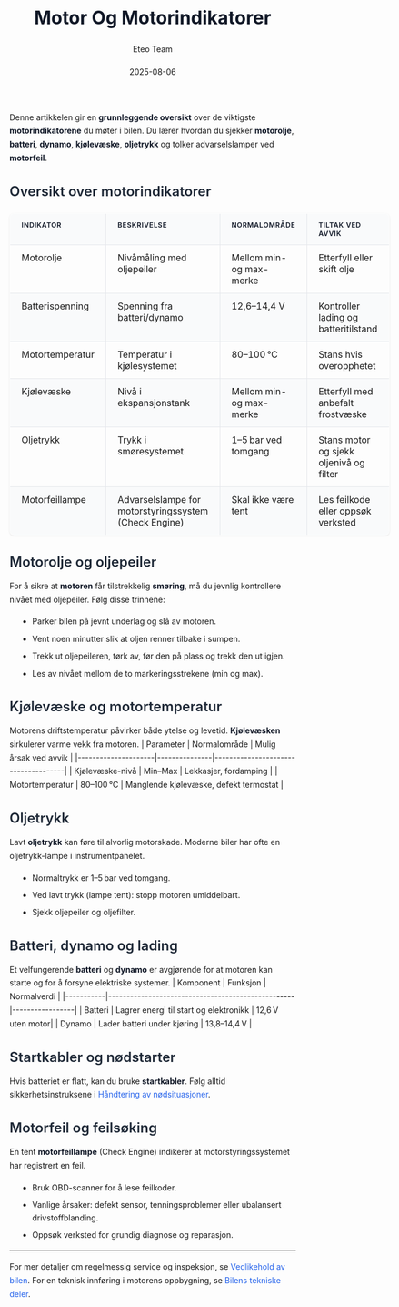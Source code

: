 ﻿---
title: "Motor Og Motorindikatorer"
date: 2025-08-06
draft: false
author: "Eteo Team"
description: "Guide to Motor Og Motorindikatorer for Norwegian driving theory exam."
categories: ["Driving Theory"]
tags: ["driving", "theory", "safety"]
featured_image: "/blog/motor-og-motorindikatorer/motor-og-motorindikatorer-image.svg"
---
<style>
/* Base text styling */
.article-content {
  font-family: 'Inter', -apple-system, BlinkMacSystemFont, 'Segoe UI', Roboto, Oxygen, Ubuntu, Cantarell, 'Open Sans', 'Helvetica Neue', sans-serif;
  line-height: 1.6;
  color: #1f2937;
  font-size: 16px;
}
/* Headers */
h1 {
  font-size: 2rem;
  font-weight: 700;
  margin: 2rem 0 1.5rem;
  color: #111827;
}
h2 {
  font-size: 1.5rem;
  font-weight: 600;
  margin: 2rem 0 1rem;
  color: #1f2937;
}
h3 {
  font-size: 1.25rem;
  font-weight: 600;
  margin: 1.5rem 0 0.75rem;
  color: #374151;
}
/* Paragraphs */
p {
  margin: 1rem 0;
  line-height: 1.7;
}
/* Lists */
ul, ol {
  margin: 1rem 0 1rem 1.5rem;
  padding-left: 1rem;
}
li {
  margin-bottom: 0.5rem;
  line-height: 1.6;
}
/* Bold and emphasis text */
strong, b {
  font-weight: 700 !important;
  color: #111827;
}
em, i {
  font-style: italic;
  color: #374151;
}
strong em, b i, em strong, i b {
  font-weight: 700 !important;
  font-style: italic;
  color: #111827;
}
/* Links */
a {
  color: #2563eb;
  text-decoration: none;
  transition: color 0.2s ease;
}
a:hover {
  color: #1d4ed8;
  text-decoration: underline;
}
/* Code blocks */
pre, code {
  font-family: 'SFMono-Regular', Consolas, 'Liberation Mono', Menlo, monospace;
  background-color: #f3f4f6;
  border-radius: 0.375rem;
  font-size: 0.875em;
}
pre {
  padding: 1rem;
  overflow-x: auto;
  margin: 1rem 0;
}
code {
  padding: 0.2em 0.4em;
}
/* Blockquotes */
blockquote {
  border-left: 4px solid #e5e7eb;
  margin: 1.5rem 0;
  padding: 0.75rem 1rem 0.75rem 1.5rem;
  background-color: #f9fafb;
  color: #4b5563;
  font-style: italic;
}
/* Tables */
table {
  margin: 1.5rem auto !important;
  border-collapse: collapse !important;
  width: 100% !important;
  max-width: 100%;
  box-shadow: 0 1px 3px rgba(0,0,0,0.1) !important;
  border-radius: 0.5rem !important;
  overflow: hidden !important;
  border: 1px solid #e5e7eb !important;
  display: table !important;
}
th, td {
  padding: 0.75rem 1.25rem !important;
  text-align: left !important;
  border: 1px solid #e5e7eb !important;
  vertical-align: top;
}
th {
  background-color: #f9fafb !important;
  font-weight: 600 !important;
  color: #111827 !important;
  text-transform: uppercase !important;
  font-size: 0.75rem !important;
  letter-spacing: 0.05em !important;
}
tr:nth-child(even) {
  background-color: #f9fafb !important;
}
tr:hover {
  background-color: #f3f4f6 !important;
}
/* Responsive adjustments */
@media (max-width: 768px) {
  .article-content {
    font-size: 15px;
  }
  h1 { font-size: 1.75rem; }
  h2 { font-size: 1.375rem; }
  h3 { font-size: 1.125rem; }
  table {
    display: block !important;
    overflow-x: auto !important;
    -webkit-overflow-scrolling: touch;
  }
}
</style>
Denne artikkelen gir en **grunnleggende oversikt** over de viktigste **motorindikatorene** du møter i bilen. Du lærer hvordan du sjekker **motorolje**, **batteri**, **dynamo**, **kjølevæske**, **oljetrykk** og tolker advarselslamper ved **motorfeil**.
## Oversikt over motorindikatorer
| Indikator       | Beskrivelse                                          | Normalområde                | Tiltak ved avvik                               |
|-----------------|------------------------------------------------------|-----------------------------|-----------------------------------------------|
| Motorolje       | Nivåmåling med oljepeiler                            | Mellom min- og max-merke    | Etterfyll eller skift olje                    |
| Batterispenning | Spenning fra batteri/dynamo                          | 12,6–14,4 V                 | Kontroller lading og batteritilstand          |
| Motortemperatur | Temperatur i kjølesystemet                           | 80–100 °C                   | Stans hvis overopphetet                       |
| Kjølevæske      | Nivå i ekspansjonstank                               | Mellom min- og max-merke    | Etterfyll med anbefalt frostvæske             |
| Oljetrykk       | Trykk i smøresystemet                                | 1–5 bar ved tomgang         | Stans motor og sjekk oljenivå og filter       |
| Motorfeillampe  | Advarselslampe for motorstyringssystem (Check Engine)| Skal ikke være tent         | Les feilkode eller oppsøk verksted            |
## Motorolje og oljepeiler
For å sikre at **motoren** får tilstrekkelig **smøring**, må du jevnlig kontrollere nivået med oljepeiler. Følg disse trinnene:
* Parker bilen på jevnt underlag og slå av motoren.
* Vent noen minutter slik at oljen renner tilbake i sumpen.
* Trekk ut oljepeileren, tørk av, før den på plass og trekk den ut igjen.
* Les av nivået mellom de to markeringsstrekene (min og max).
## Kjølevæske og motortemperatur
Motorens driftstemperatur påvirker både ytelse og levetid. **Kjølevæsken** sirkulerer varme vekk fra motoren.
| Parameter           | Normalområde  | Mulig årsak ved avvik               |
|---------------------|---------------|-------------------------------------|
| Kjølevæske-nivå     | Min–Max       | Lekkasjer, fordamping                |
| Motortemperatur     | 80–100 °C     | Manglende kjølevæske, defekt termostat |
## Oljetrykk
Lavt **oljetrykk** kan føre til alvorlig motorskade. Moderne biler har ofte en oljetrykk-lampe i instrumentpanelet.
* Normaltrykk er 1–5 bar ved tomgang.
* Ved lavt trykk (lampe tent): stopp motoren umiddelbart.
* Sjekk oljepeiler og oljefilter.
## Batteri, dynamo og lading
Et velfungerende **batteri** og **dynamo** er avgjørende for at motoren kan starte og for å forsyne elektriske systemer.
| Komponent | Funksjon                                         | Normalverdi     |
|-----------|---------------------------------------------------|-----------------|
| Batteri   | Lagrer energi til start og elektronikk            | 12,6 V uten motor|
| Dynamo    | Lader batteri under kjøring                      | 13,8–14,4 V     |
## Startkabler og nødstarter
Hvis batteriet er flatt, kan du bruke **startkabler**. Følg alltid sikkerhetsinstruksene i [Håndtering av nødsituasjoner](/blogs/teori/handtering-av-nodsituasjoner "Håndtering av nødsituasjoner - Motorhavari, punktering og andre tekniske problemer").
## Motorfeil og feilsøking
En tent **motorfeillampe** (Check Engine) indikerer at motorstyringssystemet har registrert en feil.
* Bruk OBD-scanner for å lese feilkoder.
* Vanlige årsaker: defekt sensor, tenningsproblemer eller ubalansert drivstoffblanding.
* Oppsøk verksted for grundig diagnose og reparasjon.
---
For mer detaljer om regelmessig service og inspeksjon, se [Vedlikehold av bilen](/blogs/teori/vedlikehold-av-bilen "Vedlikehold av bilen - Guide til regelmessig service og inspeksjon").
For en teknisk innføring i motorens oppbygning, se [Bilens tekniske deler](/blogs/teori/bilens-tekniske-deler "Bilens tekniske deler - Oversikt over bilens komponenter og systemer").